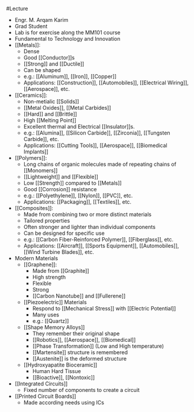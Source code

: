 #Lecture
- Engr. M. Arqam Karim
- Grad Student
- Lab is for exercise along the MM101 course
- Fundamental to Technology and Innovation
- [[Metals]]:
	- Dense
	- Good [[Conductor]]s
	- [[Strong]] and [[Ductile]]
	- Can be shaped
	- e.g.: [[Aluminum]], [[Iron]], [[Copper]]
	- Applications: [[Construction]], [[Automobiles]], [[Electrical Wiring]], [[Aerospace]], etc.
- [[Ceramics]]:
	- Non-metialic [[Solids]]
	- [[Metal Oxides]], [[Metal Carbides]]
	- [[Hard]] and [[Brittle]]
	- High [[Melting Point]]
	- Excellent thermal and Electrical [[Insulator]]s.
	- e.g.: [[Alumina]], [[Silicon Carbide]], [[Zirconia]], [[Tungsten Carbide]], etc.
	- Applications: [[Cutting Tools]], [[Aerospace]], [[Biomedical Implants]]
- [[Polymers]]:
	- Long chains of organic molecules made of repeating chains of [[Monomers]]
	- [[Lightweight]] and [[Flexible]]
	- Low [[Strength]] compared to [[Metals]]
	- Good [[Corrosion]] resistance
	- e.g.: [[Polyethylene]], [[Nylon]], [[PVC]], etc.
	- Applications: [[Packaging]], [[Textiles]], etc.
- [[Composites]]:
	- Made from combining two or more distinct materials
	- Tailored properties
	- Often stronger and lighter than individual components
	- Can be designed for specific use
	- e.g.: [[Carbon Fiber-Reinforced Polymer]], [[Fiberglass]], etc.
	- Applications: [[Aircraft]], [[Sports Equipment]], [[Automobiles]], [[Wind Turbine Blades]], etc.
- Modern Materials
	- [[Graphene]]:
		- Made from [[Graphite]]
		- High strength
		- Flexible
		- Strong
		- [[Carbon Nanotube]] and [[Fullerene]]
	- [[Piezoelectric]] Materials
		- Respond to [[Mechanical Stress]] with [[Electric Potential]]
		- Many uses 
		- e.g.: [[Quartz]]
	- [[Shape Memory Alloys]]
		- They remember their original shape
		- [[Robotics]], [[Aerospace]], [[Biomedical]]
		- [[Phase Transformation]] (Low and High temperature)
		- [[Martensite]] structure is remembered
		- [[Austenite]] is the deformed structure
	- [[Hydroxyapatite Bioceramic]]
		- Human Hard Tissue
		- [[Bioactive]], [[Nontoxic]]
- [[Integrated Circuits]]
	- Fixed number of components to create a circuit
- [[Printed Circuit Boards]]
	- Made according needs using ICs 